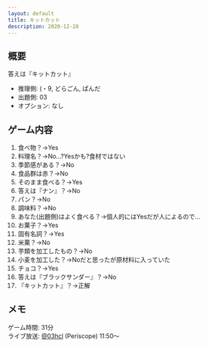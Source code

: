 ```yaml
---
layout: default
title: キットカット
description: 2020-12-28
---
```


## 概要

答えは『キットカット』

- 推理側: (・9, どらごん, ぱんだ
- 出題側: 03
- オプション: なし

## ゲーム内容

1. 食べ物？→Yes
2. 料理名？→No…?Yesかも?食材ではない
3. 季節感がある？→No
4. 食品群は赤？→No
5. そのまま食べる？→Yes
6. 答えは『ナン』？→No
7. パン？→No
8. 調味料？→No
9. あなた(出題側)はよく食べる？→個人的にはYesだが人によるので…
10. お菓子？→Yes
11. 固有名詞？→Yes
12. 米菓？→No
13. 芋類を加工したもの？→No
14. 小麦を加工した？→Noだと思ったが原材料に入っていた
15. チョコ？→Yes
16. 答えは『ブラックサンダー』？→No
17. 『キットカット』？→正解

## メモ

ゲーム時間: 31分  
ライブ放送: [@03hcl](https://www.periscope.tv/03hcl/1yNGaWlvEPdxj?t=11m50s) (Periscope) 11:50～
